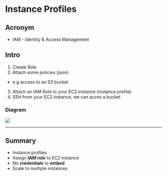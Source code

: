 # Instance Profiles

## Acronym
* IAM - Identity & Access Management

## Intro
1) Create Role
2) Attach some policies (json)
  * e.g access to an S3 bucket
3) Attach an IAM Role to your EC2 instance (instance profile)
4) SSH from your EC2 instance, we can acces a bucket

### Diagram
[<img src="https://i.imgur.com/dCq8Fgx.png">](https://i.imgur.com/dCq8Fgx.png)

---

## Summary
* Instance profiles
 * Assign **IAM role** to EC2 instance
 * No **credentials** to **embed**
 * Scale to multiple instances
